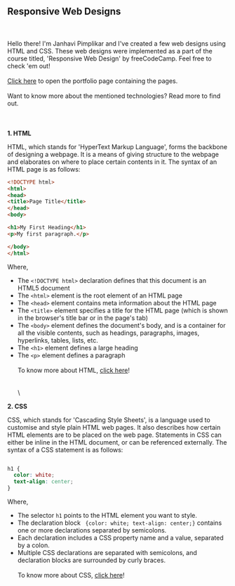 ## Responsive Web Designs
\
\
Hello there! I'm Janhavi Pimplikar and I've created a few web designs using HTML and CSS. These web designs were implemented as a part of the course titled, 'Responsive Web Design' by freeCodeCamp. Feel free to check 'em out!
\
\
[Click here](https://janhavi-2001.github.io/fCC_Web_Design_Projects/portfolio-page/dist/index.html) to open the portfolio page containing the pages.
\
\
Want to know more about the mentioned technologies? Read more to find out.
\
\
\
\
**1. HTML**

HTML, which stands for 'HyperText Markup Language', forms the backbone of designing a webpage. It is a means of giving structure to the webpage and elaborates on where to place certain contents in it. The syntax of an HTML page is as follows:

```html
<!DOCTYPE html>
<html>
<head>
<title>Page Title</title>
</head>
<body>

<h1>My First Heading</h1>
<p>My first paragraph.</p>

</body>
</html>
```

Where,

- The ```<!DOCTYPE html>``` declaration defines that this document is an HTML5 document
- The ```<html>``` element is the root element of an HTML page
- The ```<head>``` element contains meta information about the HTML page
- The ```<title>``` element specifies a title for the HTML page (which is shown in the browser's title bar or in the page's tab)
- The ```<body>``` element defines the document's body, and is a container for all the visible contents, such as headings, paragraphs, images, hyperlinks, tables, lists, etc.
- The ```<h1>``` element defines a large heading
- The ```<p>``` element defines a paragraph
\
\
To know more about HTML, [click here](https://www.w3schools.com/html/html_intro.asp)!
\
\
\
\


**2. CSS**

CSS, which stands for 'Cascading Style Sheets', is a language used to customise and style plain HTML web pages. It also describes how certain HTML elements are to be placed on the web page. Statements in CSS can either be inline in the HTML document, or can be referenced externally. The syntax of a CSS statement is as follows:

```css

h1 {
  color: white;
  text-align: center;
}
```

Where, 

- The selector ```h1``` points to the HTML element you want to style.
- The declaration block ``` {color: white; text-align: center;}``` contains one or more declarations separated by semicolons.
- Each declaration includes a CSS property name and a value, separated by a colon.
- Multiple CSS declarations are separated with semicolons, and declaration blocks are surrounded by curly braces.
\
\
To know more about CSS, [click here](https://www.w3schools.com/css/css_intro.asp)!
